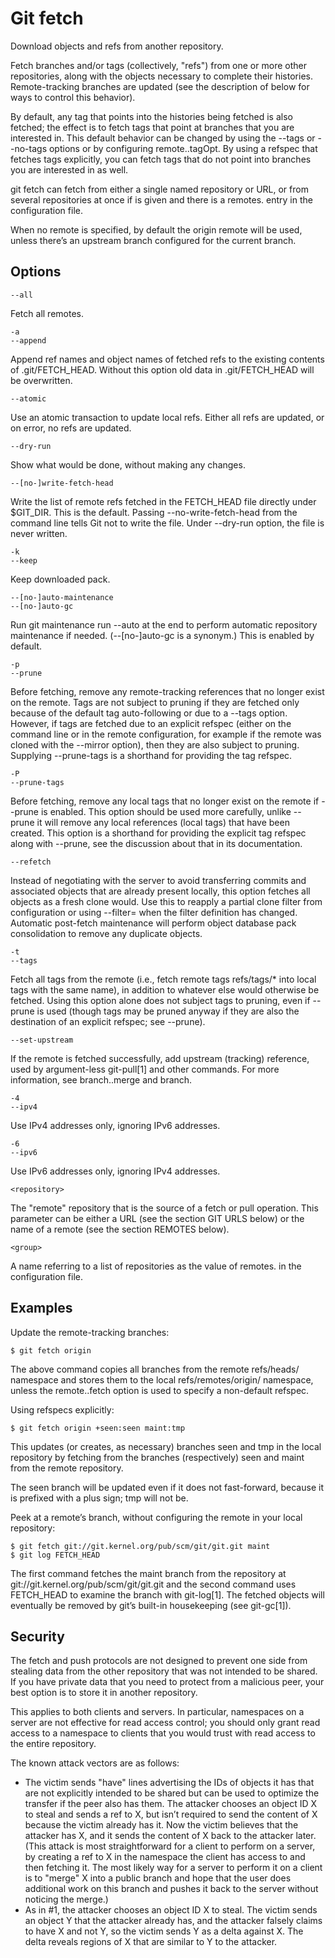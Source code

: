 # Git fetch

Download objects and refs from another repository.

Fetch branches and/or tags (collectively, "refs") from one or more other repositories, along with the objects necessary to complete their histories. Remote-tracking branches are updated (see the description of <refspec> below for ways to control this behavior).

By default, any tag that points into the histories being fetched is also fetched; the effect is to fetch tags that point at branches that you are interested in. This default behavior can be changed by using the --tags or --no-tags options or by configuring remote.<name>.tagOpt. By using a refspec that fetches tags explicitly, you can fetch tags that do not point into branches you are interested in as well.

git fetch can fetch from either a single named repository or URL, or from several repositories at once if <group> is given and there is a remotes.<group> entry in the configuration file.

When no remote is specified, by default the origin remote will be used, unless there’s an upstream branch configured for the current branch.

## Options

```
--all
```

Fetch all remotes.

```
-a
--append
```

Append ref names and object names of fetched refs to the existing contents of .git/FETCH_HEAD. Without this option old data in .git/FETCH_HEAD will be overwritten.

```
--atomic
```

Use an atomic transaction to update local refs. Either all refs are updated, or on error, no refs are updated.

```
--dry-run
```

Show what would be done, without making any changes.

```
--[no-]write-fetch-head
```

Write the list of remote refs fetched in the FETCH_HEAD file directly under $GIT_DIR. This is the default. Passing --no-write-fetch-head from the command line tells Git not to write the file. Under --dry-run option, the file is never written.

```
-k
--keep
```

Keep downloaded pack.

```
--[no-]auto-maintenance
--[no-]auto-gc
```

Run git maintenance run --auto at the end to perform automatic repository maintenance if needed. (--[no-]auto-gc is a synonym.) This is enabled by default.

```
-p
--prune
```

Before fetching, remove any remote-tracking references that no longer exist on the remote. Tags are not subject to pruning if they are fetched only because of the default tag auto-following or due to a --tags option. However, if tags are fetched due to an explicit refspec (either on the command line or in the remote configuration, for example if the remote was cloned with the --mirror option), then they are also subject to pruning. Supplying --prune-tags is a shorthand for providing the tag refspec.

```
-P
--prune-tags
```

Before fetching, remove any local tags that no longer exist on the remote if --prune is enabled. This option should be used more carefully, unlike --prune it will remove any local references (local tags) that have been created. This option is a shorthand for providing the explicit tag refspec along with --prune, see the discussion about that in its documentation.

```
--refetch
```

Instead of negotiating with the server to avoid transferring commits and associated objects that are already present locally, this option fetches all objects as a fresh clone would. Use this to reapply a partial clone filter from configuration or using --filter= when the filter definition has changed. Automatic post-fetch maintenance will perform object database pack consolidation to remove any duplicate objects.

```
-t
--tags
```

Fetch all tags from the remote (i.e., fetch remote tags refs/tags/\* into local tags with the same name), in addition to whatever else would otherwise be fetched. Using this option alone does not subject tags to pruning, even if --prune is used (though tags may be pruned anyway if they are also the destination of an explicit refspec; see --prune).

```
--set-upstream
```

If the remote is fetched successfully, add upstream (tracking) reference, used by argument-less git-pull[1] and other commands. For more information, see branch.<name>.merge and branch.

```
-4
--ipv4
```

Use IPv4 addresses only, ignoring IPv6 addresses.

```
-6
--ipv6
```

Use IPv6 addresses only, ignoring IPv4 addresses.

```
<repository>
```

The "remote" repository that is the source of a fetch or pull operation. This parameter can be either a URL (see the section GIT URLS below) or the name of a remote (see the section REMOTES below).

```
<group>
```

A name referring to a list of repositories as the value of remotes.<group> in the configuration file.

## Examples

Update the remote-tracking branches:

```
$ git fetch origin
```

The above command copies all branches from the remote refs/heads/ namespace and stores them to the local refs/remotes/origin/ namespace, unless the remote.<repository>.fetch option is used to specify a non-default refspec.

Using refspecs explicitly:

```
$ git fetch origin +seen:seen maint:tmp
```

This updates (or creates, as necessary) branches seen and tmp in the local repository by fetching from the branches (respectively) seen and maint from the remote repository.

The seen branch will be updated even if it does not fast-forward, because it is prefixed with a plus sign; tmp will not be.

Peek at a remote’s branch, without configuring the remote in your local repository:

```
$ git fetch git://git.kernel.org/pub/scm/git/git.git maint
$ git log FETCH_HEAD

```

The first command fetches the maint branch from the repository at git://git.kernel.org/pub/scm/git/git.git and the second command uses FETCH_HEAD to examine the branch with git-log[1]. The fetched objects will eventually be removed by git’s built-in housekeeping (see git-gc[1]).

## Security

The fetch and push protocols are not designed to prevent one side from stealing data from the other repository that was not intended to be shared. If you have private data that you need to protect from a malicious peer, your best option is to store it in another repository.

This applies to both clients and servers. In particular, namespaces on a server are not effective for read access control; you should only grant read access to a namespace to clients that you would trust with read access to the entire repository.

The known attack vectors are as follows:

- The victim sends "have" lines advertising the IDs of objects it has that are not explicitly intended to be shared but can be used to optimize the transfer if the peer also has them. The attacker chooses an object ID X to steal and sends a ref to X, but isn’t required to send the content of X because the victim already has it. Now the victim believes that the attacker has X, and it sends the content of X back to the attacker later. (This attack is most straightforward for a client to perform on a server, by creating a ref to X in the namespace the client has access to and then fetching it. The most likely way for a server to perform it on a client is to "merge" X into a public branch and hope that the user does additional work on this branch and pushes it back to the server without noticing the merge.)
- As in #1, the attacker chooses an object ID X to steal. The victim sends an object Y that the attacker already has, and the attacker falsely claims to have X and not Y, so the victim sends Y as a delta against X. The delta reveals regions of X that are similar to Y to the attacker.
